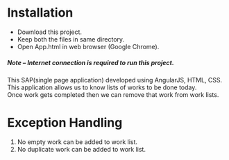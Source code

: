 <h1>Installation</h1>

<ul>

<li>Download this project.</li>
<li>Keep both the files in same directory.</li>
<li>Open App.html in web browser (Google Chrome).</li>

</ul>

<h5>Note – Internet connection is required to run this project.</h5>

This SAP(single page application) developed using AngularJS, HTML, CSS. This application allows us to know lists of works to be done today. <br>
Once work gets completed then we can remove that work from work lists.

<h1>Exception Handling</h1>


<ol>
<li>
No empty work can be added to work list.</li>

<li>No duplicate work can be added to work list.</li>
</ol>



